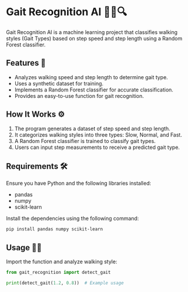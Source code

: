 # Gait Recognition AI 🚶‍♂️🔍

Gait Recognition AI is a machine learning project that classifies walking styles (Gait Types) based on step speed and step length using a Random Forest classifier.

## Features 🚀

- Analyzes walking speed and step length to determine gait type.
- Uses a synthetic dataset for training.
- Implements a Random Forest classifier for accurate classification.
- Provides an easy-to-use function for gait recognition.

## How It Works ⚙️

1. The program generates a dataset of step speed and step length.
2. It categorizes walking styles into three types: Slow, Normal, and Fast.
3. A Random Forest classifier is trained to classify gait types.
4. Users can input step measurements to receive a predicted gait type.

## Requirements 🛠️

Ensure you have Python and the following libraries installed:

- pandas
- numpy
- scikit-learn

Install the dependencies using the following command:

```sh
pip install pandas numpy scikit-learn
```

## Usage 🏃‍♂️

Import the function and analyze walking style:

```python
from gait_recognition import detect_gait

print(detect_gait(1.2, 0.8))  # Example usage
```
